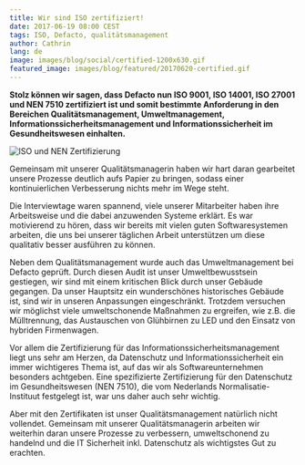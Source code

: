 ```yaml
---
title: Wir sind ISO zertifiziert!
date: 2017-06-19 08:00 CEST
tags: ISO, Defacto, qualitätsmanagement
author: Cathrin
lang: de
image: images/blog/social/certified-1200x630.gif
featured_image: images/blog/featured/20170620-certified.gif
---
```


**Stolz können wir sagen, dass Defacto nun ISO 9001, ISO 14001, ISO 27001 und NEN 7510 zertifiziert ist und somit bestimmte Anforderung in den Bereichen Qualitätsmanagement, Umweltmanagement, Informationssicherheitsmanagement und Informationssicherheit im Gesundheitswesen einhalten.**

![ISO und NEN Zertifizierung](/images/blog/de/zertifiziert.png)

Gemeinsam mit unserer Qualitätsmanagerin haben wir hart daran gearbeitet unsere Prozesse deutlich aufs Papier zu bringen, sodass einer kontinuierlichen Verbesserung nichts mehr im Wege steht.

Die Interviewtage waren spannend, viele unserer Mitarbeiter haben ihre Arbeitsweise und die dabei anzuwenden Systeme erklärt. Es war motivierend zu hören, dass wir bereits mit vielen guten Softwaresystemen arbeiten, die uns bei unserer täglichen Arbeit unterstützen um diese qualitativ besser ausführen zu können.

Neben dem Qualitätsmanagement wurde auch das Umweltmanagement bei Defacto geprüft. Durch diesen Audit ist unser Umweltbewusstsein gestiegen, wir sind mit einem kritischen Blick durch unser Gebäude gegangen. Da unser Hauptsitz ein wunderschönes historisches Gebäude ist, sind wir in unseren Anpassungen eingeschränkt. Trotzdem versuchen wir möglichst viele umweltschonende Maßnahmen zu ergreifen, wie z.B. die Mülltrennung, das Austauschen von Glühbirnen zu LED und den Einsatz von hybriden Firmenwagen.

Vor allem die Zertifizierung für das Informationssicherheitsmanagement liegt uns sehr am Herzen, da Datenschutz und Informationssicherheit ein immer wichtigeres Thema ist, auf das wir als Softwareunternehmen besonders achtgeben. Eine spezifizierte Zertifizierung für den Datenschutz im Gesundheitswesen (NEN 7510), die vom Nederlands Normalisatie-Instituut festgelegt ist, war uns daher auch sehr wichtig.

Aber mit den Zertifikaten ist unser Qualitätsmanagement natürlich nicht vollendet. Gemeinsam mit unserer Qualitätsmanagerin arbeiten wir weiterhin daran unsere Prozesse zu verbessern, umweltschonend zu handelnd und die IT Sicherheit inkl. Datenschutz als wichtigstes Gut zu erachten.
